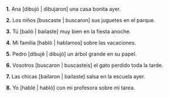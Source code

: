 **1.** Ana [dibujó | dibujaron] una casa bonita ayer.

**2.** Los niños [buscaste | buscaron] sus juguetes en el parque.

**3.** Tú [bailó | bailaste] muy bien en la fiesta anoche.

**4.** Mi familia [habló | hablamos] sobre las vacaciones.

**5.** Pedro [dibujé | dibujó] un árbol grande en su papel.

**6.** Vosotros [buscaron | buscasteis] el gato perdido toda la tarde.

**7.** Las chicas [bailaron | bailaste] salsa en la escuela ayer.

**8.** Yo [hablé | habló] con mi profesora sobre mi tarea.